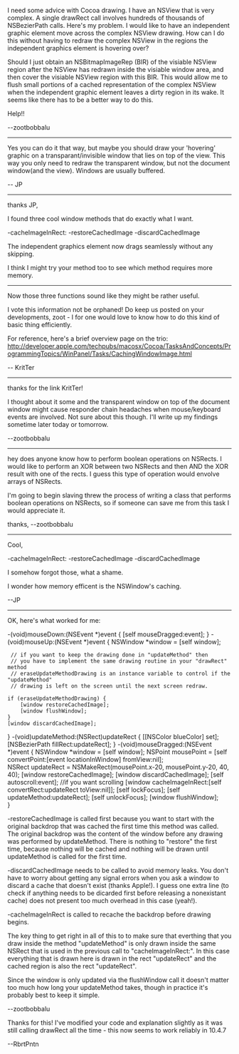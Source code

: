  

I need some advice with Cocoa drawing. I have an NSView that is very complex. A single drawRect call involves hundreds of thousands of NSBezierPath calls. Here's my problem. I would like to have an independent graphic element move across the complex NSView drawing. How can I do this without having to redraw the complex NSView in the regions the independent graphics element is hovering over?

Should I just obtain an NSBitmapImageRep (BIR) of the visiable NSView region after the NSView has redrawn inside the visiable window area, and then cover the visiable NSView region with this BIR. This would allow me to flush small portions of a cached representation of the complex NSView when the independent graphic element leaves a dirty region in its wake. It seems like there has to be a better way to do this.


Help!!

--zootbobbalu

----

Yes you can do it that way, but maybe you should draw your 'hovering' graphic on a transparant/invisible window that lies on top of the view. This way you only need to redraw the transparent window, but not the document window(and the view). Windows are usually buffered.

-- JP

---- 

thanks JP,

I found three cool window methods that do exactly what I want.

-cacheImageInRect:
-restoreCachedImage
-discardCachedImage

The independent graphics element now drags seamlessly without any skipping.

I think I might try your method too to see which method requires more memory.

----

Now those three functions sound like they might be rather useful.

I vote this information not be orphaned! Do keep us posted on your developments, zoot - I for one would love to know how to do this kind of basic thing efficiently.

For reference, here's a brief overview page on the trio: http://developer.apple.com/techpubs/macosx/Cocoa/TasksAndConcepts/ProgrammingTopics/WinPanel/Tasks/CachingWindowImage.html

-- KritTer

----
thanks for the link KritTer!

I thought about it some and the transparent window on top of the document window might cause responder chain headaches when mouse/keyboard events are involved. Not sure about this though. I'll write up my findings sometime later today or tomorrow. 

--zootbobbalu

----

hey does anyone know how to perform boolean operations on NSRects. I would like to perform an XOR between two NSRects and then AND the XOR result with one of the rects. I guess this type of operation would envolve arrays of NSRects.

I'm going to begin slaving threw the process of writing a class that performs boolean operations on NSRects, so if someone can save me from this task I would appreciate it.


thanks,
--zootbobbalu

----

Cool, 

-cacheImageInRect:
-restoreCachedImage
-discardCachedImage

I somehow forgot those, what a shame.

I wonder how memory efficent is the NSWindow's caching.

--JP

----

OK, here's what worked for me:

    
-(void)mouseDown:(NSEvent *)event {
    [self mouseDragged:event];
}
-(void)mouseUp:(NSEvent *)event {
     NSWindow *window = [self window];

     // if you want to keep the drawing done in "updateMethod" then
     // you have to implement the same drawing routine in your "drawRect" method
     // eraseUpdateMethodDrawing is an instance variable to control if the "updateMethod"
     // drawing is left on the screen until the next screen redraw. 

    if (eraseUpdateMethodDrawing) {
        [window restoreCachedImage];
        [window flushWindow];
    }
    [window discardCachedImage];
}
-(void)updateMethod:(NSRect)updateRect {
    [[NSColor blueColor] set];
    [NSBezierPath fillRect:updateRect];
}
-(void)mouseDragged:(NSEvent *)event {
    NSWindow *window = [self window];
    NSPoint mousePoint = [self convertPoint:[event locationInWindow] fromView:nil];   
    NSRect updateRect = NSMakeRect(mousePoint.x-20, mousePoint.y-20, 40, 40);
    [window restoreCachedImage];
    [window discardCachedImage];
    [self autoscroll:event]; //if you want scrolling
    [window cacheImageInRect:[self convertRect:updateRect toView:nil]];
    [self lockFocus];
    [self updateMethod:updateRect];
    [self unlockFocus];
    [window flushWindow]; 	
}


-restoreCachedImage is called first because you want to start with the original backdrop that was cached the first time this method was called. The original backdrop was the content of the window before any drawing was performed by updateMethod. There is nothing to "restore" the first time, because nothing will be cached and nothing will be drawn until updateMethod is called for the first time.

-discardCachedImage needs to be called to avoid memory leaks. You don't have to worry about getting any signal errors when you ask a window to discard a cache that doesn't exist (thanks Apple!). I guess one extra line (to check if anything needs to be dicarded first before releasing a nonexistant cache) does not present too much overhead in this case (yeah!). 

-cacheImageInRect is called to recache the backdrop before drawing begins. 

The key thing to get right in all of this to to make sure that everthing that you draw inside the method "updateMethod" is only drawn inside the same NSRect that is used in the previous call to "cacheImageInRect:". In this case everything that is drawn here is drawn in the rect "updateRect" and the cached region is also the rect "updateRect".

Since the window is only updated via the flushWindow call it doesn't matter too much how long your updateMethod takes, though in practice it's probably best to keep it simple.
 
--zootbobbalu

Thanks for this! I've modified your code and explanation slightly as it was still calling drawRect all the time - this now seems to work reliably in 10.4.7

--RbrtPntn
